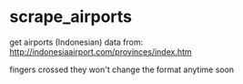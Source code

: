 # scrape_airports

get airports (Indonesian) data from:
http://indonesiaairport.com/provinces/index.htm

fingers crossed they won't change the format anytime soon
